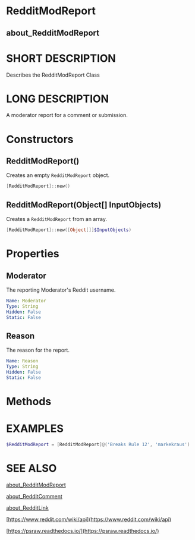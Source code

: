 # RedditModReport
## about_RedditModReport

# SHORT DESCRIPTION
Describes the RedditModReport Class

# LONG DESCRIPTION
A moderator report for a comment or submission.


# Constructors
## RedditModReport()
Creates an empty `RedditModReport` object.

```powershell
[RedditModReport]::new()
```


## RedditModReport(Object[] InputObjects)
Creates a `RedditModReport` from an array.

```powershell
[RedditModReport]::new([Object[]]$InputObjects)
```


# Properties
## Moderator
The reporting Moderator's Reddit username.

```yaml
Name: Moderator
Type: String
Hidden: False
Static: False
```

## Reason
The reason for the report.

```yaml
Name: Reason
Type: String
Hidden: False
Static: False
```


# Methods

# EXAMPLES
```powershell
$RedditModReport = [RedditModReport]@('Breaks Rule 12', 'markekraus')
```

# SEE ALSO

[about_RedditModReport](https://psraw.readthedocs.io/en/latest/Module/about_RedditModReport)

[about_RedditComment](https://psraw.readthedocs.io/en/latest/Module/about_RedditComment)

[about_RedditLink](https://psraw.readthedocs.io/en/latest/Module/about_RedditLink)

[https://www.reddit.com/wiki/api](https://www.reddit.com/wiki/api)

[https://psraw.readthedocs.io/](https://psraw.readthedocs.io/)
